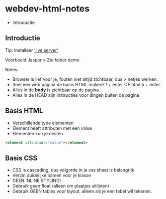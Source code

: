 # webdev-html-notes

- Introductie


## Introductie

Tip: Installeer ['live server'](https://marketplace.visualstudio.com/items?itemName=ritwickdey.LiveServer)

Voorbeeld Jasper > Zie folder demo

Notes: 
- Browser is lief voor je, fouten niet altijd zichtbaar, dus > netjes werken. 
- Snel een web pagina de basis HTML maken? ! + enter OF html:5 + enter. 
- Alles in de **body** is zichtbaar op de pagina 
- Alles in de HEAD zijn instructies voor dingen buiten de pagina

## Basis HTML

- Verschillende type elementen
- Element heeft attributen met een value
- Elementen kun je nesten

```html
<element attribuut="value"></element>
```

## Basis CSS

- CSS is cascading, dus volgorde in je css sheet is belangrijk
- Verzin duidelijke namen voor je klasse
- GEEN INLINE STYLING!
- Gebruik geen float (alleen om plaatjes uitlijnen)
- Gebruik GEEN tables voor layout, alleen als je een tabel wil tekenen. 





